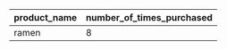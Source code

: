 | product\_name | number\_of\_times\_purchased |
| ------------- | ---------------------------- |
| ramen         | 8                            |
